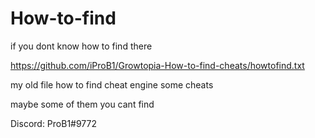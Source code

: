 # How-to-find
if you dont know how to find there 

https://github.com/iProB1/Growtopia-How-to-find-cheats/howtofind.txt

my old file how to find cheat engine some cheats

maybe some of them  you cant find

Discord: ProB1#9772
